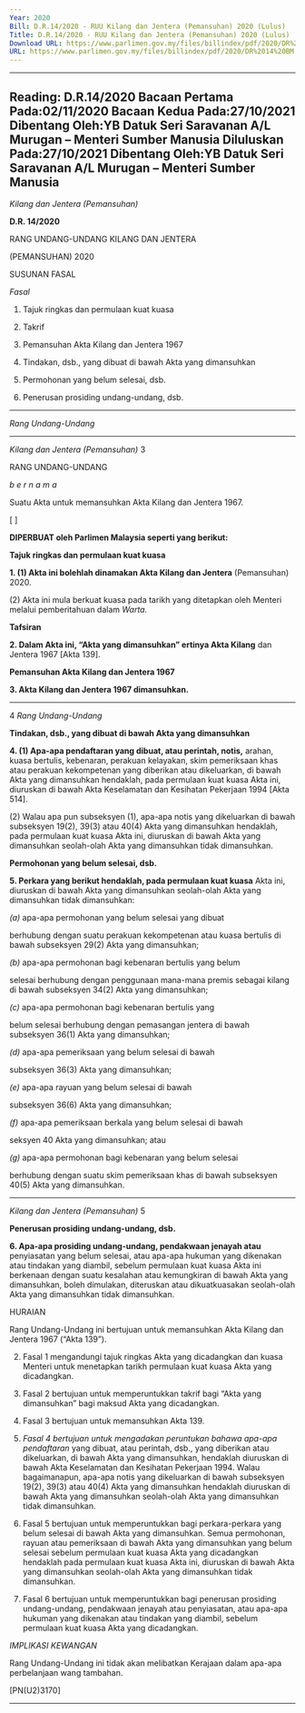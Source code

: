 ```yaml
---
Year: 2020
Bill: D.R.14/2020 - RUU Kilang dan Jentera (Pemansuhan) 2020 (Lulus)
Title: D.R.14/2020 - RUU Kilang dan Jentera (Pemansuhan) 2020 (Lulus)
Download URL: https://www.parlimen.gov.my/files/billindex/pdf/2020/DR%2014%20BM.pdf
URL: https://www.parlimen.gov.my/files/billindex/pdf/2020/DR%2014%20BM.pdf
---
```

---
Reading:
D.R.14/2020
Bacaan Pertama Pada:02/11/2020
Bacaan Kedua Pada:27/10/2021
Dibentang Oleh:YB Datuk Seri Saravanan A/L Murugan – Menteri Sumber Manusia
Diluluskan Pada:27/10/2021
Dibentang Oleh:YB Datuk Seri Saravanan A/L Murugan – Menteri Sumber Manusia
---

_Kilang dan Jentera (Pemansuhan)_

**D.R. 14/2020**

RANG UNDANG-UNDANG KILANG DAN JENTERA

(PEMANSUHAN) 2020

SUSUNAN FASAL

_Fasal_

1. Tajuk ringkas dan permulaan kuat kuasa

2. Takrif

3. Pemansuhan Akta Kilang dan Jentera 1967

4. Tindakan, dsb., yang dibuat di bawah Akta yang dimansuhkan

5. Permohonan yang belum selesai, dsb.

6. Penerusan prosiding undang-undang, dsb.


-----

_Rang Undang-Undang_


-----

_Kilang dan Jentera (Pemansuhan)_ 3

RANG UNDANG-UNDANG

_b e r n a m a_

Suatu Akta untuk memansuhkan Akta Kilang dan Jentera 1967.

[ ]

**DIPERBUAT oleh Parlimen Malaysia seperti yang berikut:**

**Tajuk ringkas dan permulaan kuat kuasa**

**1. (1) Akta ini bolehlah dinamakan Akta Kilang dan Jentera**
(Pemansuhan) 2020.

(2) Akta ini mula berkuat kuasa pada tarikh yang ditetapkan
oleh Menteri melalui pemberitahuan dalam _Warta._

**Tafsiran**

**2. Dalam Akta ini, “Akta yang dimansuhkan” ertinya Akta Kilang**
dan Jentera 1967 [Akta 139].

**Pemansuhan Akta Kilang dan Jentera 1967**

**3. Akta Kilang dan Jentera 1967 dimansuhkan.**


-----

4 _Rang Undang-Undang_

**Tindakan, dsb., yang dibuat di bawah Akta yang dimansuhkan**

**4. (1) Apa-apa pendaftaran yang dibuat, atau perintah, notis,**
arahan, kuasa bertulis, kebenaran, perakuan kelayakan, skim
pemeriksaan khas atau perakuan kekompetenan yang diberikan
atau dikeluarkan, di bawah Akta yang dimansuhkan hendaklah,
pada permulaan kuat kuasa Akta ini, diuruskan di bawah Akta
Keselamatan dan Kesihatan Pekerjaan 1994 [Akta 514].

(2) Walau apa pun subseksyen (1), apa-apa notis yang
dikeluarkan di bawah subseksyen 19(2), 39(3) atau 40(4) Akta
yang dimansuhkan hendaklah, pada permulaan kuat kuasa Akta
ini, diuruskan di bawah Akta yang dimansuhkan seolah-olah Akta
yang dimansuhkan tidak dimansuhkan.

**Permohonan yang belum selesai, dsb.**

**5. Perkara yang berikut hendaklah, pada permulaan kuat kuasa**
Akta ini, diuruskan di bawah Akta yang dimansuhkan seolah-olah
Akta yang dimansuhkan tidak dimansuhkan:

_(a)_ apa-apa permohonan yang belum selesai yang dibuat

berhubung dengan suatu perakuan kekompetenan atau
kuasa bertulis di bawah subseksyen 29(2) Akta yang
dimansuhkan;

_(b)_ apa-apa permohonan bagi kebenaran bertulis yang belum

selesai berhubung dengan penggunaan mana-mana premis
sebagai kilang di bawah subseksyen 34(2) Akta yang
dimansuhkan;

_(c)_ apa-apa permohonan bagi kebenaran bertulis yang

belum selesai berhubung dengan pemasangan jentera
di bawah subseksyen 36(1) Akta yang dimansuhkan;

_(d)_ apa-apa pemeriksaan yang belum selesai di bawah

subseksyen 36(3) Akta yang dimansuhkan;

_(e)_ apa-apa rayuan yang belum selesai di bawah

subseksyen 36(6) Akta yang dimansuhkan;

_(f)_ apa-apa pemeriksaan berkala yang belum selesai di bawah

seksyen 40 Akta yang dimansuhkan; atau

_(g)_ apa-apa permohonan bagi kebenaran yang belum selesai

berhubung dengan suatu skim pemeriksaan khas di bawah
subseksyen 40(5) Akta yang dimansuhkan.


-----

_Kilang dan Jentera (Pemansuhan)_ 5

**Penerusan prosiding undang-undang, dsb.**

**6. Apa-apa prosiding undang-undang, pendakwaan jenayah atau**
penyiasatan yang belum selesai, atau apa-apa hukuman yang
dikenakan atau tindakan yang diambil, sebelum permulaan kuat
kuasa Akta ini berkenaan dengan suatu kesalahan atau kemungkiran
di bawah Akta yang dimansuhkan, boleh dimulakan, diteruskan
atau dikuatkuasakan seolah-olah Akta yang dimansuhkan tidak
dimansuhkan.

HURAIAN

Rang Undang-Undang ini bertujuan untuk memansuhkan Akta Kilang dan
Jentera 1967 (“Akta 139”).

2. Fasal 1 mengandungi tajuk ringkas Akta yang dicadangkan dan kuasa
Menteri untuk menetapkan tarikh permulaan kuat kuasa Akta yang dicadangkan.

3. Fasal 2 bertujuan untuk memperuntukkan takrif bagi “Akta yang dimansuhkan”
bagi maksud Akta yang dicadangkan.

4. Fasal 3 bertujuan untuk memansuhkan Akta 139.

5. _Fasal 4 bertujuan untuk mengadakan peruntukan bahawa apa-apa pendaftaran_
yang dibuat, atau perintah, dsb., yang diberikan atau dikeluarkan, di bawah
Akta yang dimansuhkan, hendaklah diuruskan di bawah Akta Keselamatan
dan Kesihatan Pekerjaan 1994. Walau bagaimanapun, apa-apa notis yang
dikeluarkan di bawah subseksyen 19(2), 39(3) atau 40(4) Akta yang dimansuhkan
hendaklah diuruskan di bawah Akta yang dimansuhkan seolah-olah Akta yang
dimansuhkan tidak dimansuhkan.

6. Fasal 5 bertujuan untuk memperuntukkan bagi perkara-perkara yang belum
selesai di bawah Akta yang dimansuhkan. Semua permohonan, rayuan atau
pemeriksaan di bawah Akta yang dimansuhkan yang belum selesai sebelum
permulaan kuat kuasa Akta yang dicadangkan hendaklah pada permulaan kuat
kuasa Akta ini, diuruskan di bawah Akta yang dimansuhkan seolah-olah Akta
yang dimansuhkan tidak dimansuhkan.

7. Fasal 6 bertujuan untuk memperuntukkan bagi penerusan prosiding
undang-undang, pendakwaan jenayah atau penyiasatan, atau apa-apa hukuman
yang dikenakan atau tindakan yang diambil, sebelum permulaan kuat kuasa
Akta yang dicadangkan.

_IMPLIKASI KEWANGAN_

Rang Undang-Undang ini tidak akan melibatkan Kerajaan dalam apa-apa
perbelanjaan wang tambahan.

[PN(U2)3170]


-----

